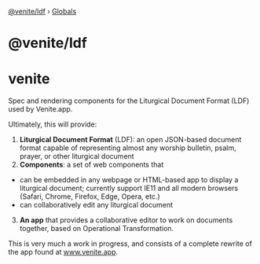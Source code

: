 [@venite/ldf](README.md) › [Globals](globals.md)

# @venite/ldf

# venite
Spec and rendering components for the Liturgical Document Format (LDF) used by Venite.app.

Ultimately, this will provide:
1. **Liturgical Document Format** (LDF): an open JSON-based document format capable of representing almost any worship bulletin, psalm, prayer, or other liturgical document
2. **Components**: a set of web components that
  - can be embedded in any webpage or HTML-based app to display a liturgical document; currently support IE11 and all modern browsers (Safari, Chrome, Firefox, Edge, Opera, etc.)
  - can collaboratively edit any liturgical document
3. **An app** that provides a collaborative editor to work on documents together, based on Operational Transformation.

This is very much a work in progress, and consists of a complete rewrite of the app found at www.venite.app.
